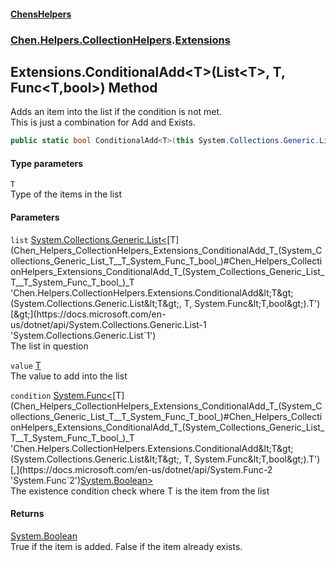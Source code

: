 #### [ChensHelpers](index 'index')
### [Chen.Helpers.CollectionHelpers](Chen_Helpers_CollectionHelpers 'Chen.Helpers.CollectionHelpers').[Extensions](Chen_Helpers_CollectionHelpers_Extensions 'Chen.Helpers.CollectionHelpers.Extensions')
## Extensions.ConditionalAdd&lt;T&gt;(List&lt;T&gt;, T, Func&lt;T,bool&gt;) Method
Adds an item into the list if the condition is not met.  
This is just a combination for Add and Exists.  
```csharp
public static bool ConditionalAdd<T>(this System.Collections.Generic.List<T> list, T value, System.Func<T,bool> condition);
```
#### Type parameters
<a name='Chen_Helpers_CollectionHelpers_Extensions_ConditionalAdd_T_(System_Collections_Generic_List_T__T_System_Func_T_bool_)_T'></a>
`T`  
Type of the items in the list
  
#### Parameters
<a name='Chen_Helpers_CollectionHelpers_Extensions_ConditionalAdd_T_(System_Collections_Generic_List_T__T_System_Func_T_bool_)_list'></a>
`list` [System.Collections.Generic.List&lt;](https://docs.microsoft.com/en-us/dotnet/api/System.Collections.Generic.List-1 'System.Collections.Generic.List`1')[T](Chen_Helpers_CollectionHelpers_Extensions_ConditionalAdd_T_(System_Collections_Generic_List_T__T_System_Func_T_bool_)#Chen_Helpers_CollectionHelpers_Extensions_ConditionalAdd_T_(System_Collections_Generic_List_T__T_System_Func_T_bool_)_T 'Chen.Helpers.CollectionHelpers.Extensions.ConditionalAdd&lt;T&gt;(System.Collections.Generic.List&lt;T&gt;, T, System.Func&lt;T,bool&gt;).T')[&gt;](https://docs.microsoft.com/en-us/dotnet/api/System.Collections.Generic.List-1 'System.Collections.Generic.List`1')  
The list in question
  
<a name='Chen_Helpers_CollectionHelpers_Extensions_ConditionalAdd_T_(System_Collections_Generic_List_T__T_System_Func_T_bool_)_value'></a>
`value` [T](Chen_Helpers_CollectionHelpers_Extensions_ConditionalAdd_T_(System_Collections_Generic_List_T__T_System_Func_T_bool_)#Chen_Helpers_CollectionHelpers_Extensions_ConditionalAdd_T_(System_Collections_Generic_List_T__T_System_Func_T_bool_)_T 'Chen.Helpers.CollectionHelpers.Extensions.ConditionalAdd&lt;T&gt;(System.Collections.Generic.List&lt;T&gt;, T, System.Func&lt;T,bool&gt;).T')  
The value to add into the list
  
<a name='Chen_Helpers_CollectionHelpers_Extensions_ConditionalAdd_T_(System_Collections_Generic_List_T__T_System_Func_T_bool_)_condition'></a>
`condition` [System.Func&lt;](https://docs.microsoft.com/en-us/dotnet/api/System.Func-2 'System.Func`2')[T](Chen_Helpers_CollectionHelpers_Extensions_ConditionalAdd_T_(System_Collections_Generic_List_T__T_System_Func_T_bool_)#Chen_Helpers_CollectionHelpers_Extensions_ConditionalAdd_T_(System_Collections_Generic_List_T__T_System_Func_T_bool_)_T 'Chen.Helpers.CollectionHelpers.Extensions.ConditionalAdd&lt;T&gt;(System.Collections.Generic.List&lt;T&gt;, T, System.Func&lt;T,bool&gt;).T')[,](https://docs.microsoft.com/en-us/dotnet/api/System.Func-2 'System.Func`2')[System.Boolean](https://docs.microsoft.com/en-us/dotnet/api/System.Boolean 'System.Boolean')[&gt;](https://docs.microsoft.com/en-us/dotnet/api/System.Func-2 'System.Func`2')  
The existence condition check where T is the item from the list
  
#### Returns
[System.Boolean](https://docs.microsoft.com/en-us/dotnet/api/System.Boolean 'System.Boolean')  
True if the item is added. False if the item already exists.
